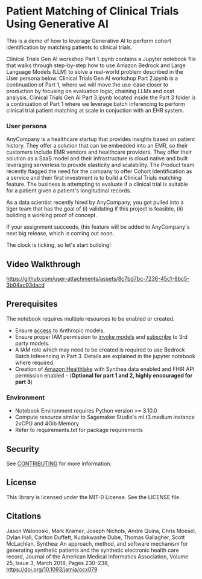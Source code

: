 # Patient Matching of Clinical Trials Using Generative AI

This is a demo of how to leverage Generative AI to perform cohort identification by matching patients to clinical trials.

Clinical Trials Gen AI workshop Part 1.ipynb contains a Jupyter notebook file that walks through step-by-step how to use Amazon Bedrock and Large Language Models (LLM) to solve a real-world problem described in the User persona below. Clinical Trials Gen AI workshop Part 2.ipynb is a continuation of Part 1, where we will move the use-case closer to production by focusing on evaluation logic, chaining LLMs and cost analysis. Clinical Trials Gen AI Part 3.ipynb located inside the Part 3 folder is a continuation of Part 1 where we leverage batch inferencing to perform clinical trial patient matching at scale in conjuction with an EHR system.

### User persona

AnyCompany is a healthcare startup that provides insights based on patient history. They offer a solution that can be embedded into an EMR, so their customers include EMR vendors and healthcare providers. They offer their solution as a SaaS model and their infrastructure is cloud native and built leveraging serverless to provide elasticity and scalability. The Product team recently flagged the need for the company to offer Cohort Identification as a service and their first investment is to build a Clinical Trials matching feature. The business is attempting to evaluate if a clinical trial is suitable for a patient given a patient's longitudinal records.

As a data scientist recently hired by AnyCompany, you got pulled into a tiger team that has the goal of (i) validating if this project is feasible, (ii) building a working proof of concept.

If your assignment succeeds, this feature will be added to AnyCompany's next big release, which is coming out soon.

The clock is ticking, so let's start building!

## Video Walkthrough

https://github.com/user-attachments/assets/8c7bd7bc-7236-45c1-8bc5-3b04ac93dacd

## Prerequisites

The notebook requires multiple resources to be enabled or created.

- Ensure [access](https://docs.aws.amazon.com/bedrock/latest/userguide/model-access.html) to Anthropic models.
- Ensure proper IAM permission to [invoke models](https://docs.aws.amazon.com/step-functions/latest/dg/bedrock-iam.html#bedrock-policy-invokemodel-full-access) and [subscribe](https://docs.aws.amazon.com/bedrock/latest/userguide/security_iam_id-based-policy-examples.html#security_iam_id-based-policy-examples-subscription) to 3rd party models.
- A IAM role which may need to be created is required to use Bedrock Batch Inferencing in Part 3. Details are explained in the jupyter notebook where required.
- Creation of [Amazon Healthlake](https://docs.aws.amazon.com/healthlake/latest/devguide/getting-started.html#setting-up-iam-amazon-healthlake) with Synthea data enabled and FHIR API permission enabled - (**Optional for part 1 and 2, highly encouraged for part 3**)

### Environment

- Notebook Environment requires Python version >= 3.10.0
- Compute resource similar to Sagemaker Studio's ml.t3.medium instance 2vCPU and 4Gib Memory
- Refer to requirements.txt for package requirements

## Security

See [CONTRIBUTING](CONTRIBUTING.md#security-issue-notifications) for more information.

## License

This library is licensed under the MIT-0 License. See the LICENSE file.

## Citations

Jason Walonoski, Mark Kramer, Joseph Nichols, Andre Quina, Chris Moesel, Dylan Hall, Carlton Duffett, Kudakwashe Dube, Thomas Gallagher, Scott McLachlan, Synthea: An approach, method, and software mechanism for generating synthetic patients and the synthetic electronic health care record, Journal of the American Medical Informatics Association, Volume 25, Issue 3, March 2018, Pages 230–238, https://doi.org/10.1093/jamia/ocx079
